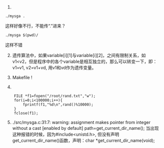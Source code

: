 1.
```
./mysga .
```
这样好像不行，不能传“.”进来？  
```
./mysga $(pwd)/
```
这样不错  

2. 遗传算法中，如果variable[i][1]与variable[i][2]，之间有限制关系，如v1<v2，但是程序中的各个variable是相互独立的，那么可以转变一下，即：v1=v1, v2=v1+vd, 用v1和vd作为遗传变量。  

3. Makefile !  

4.
```
    FILE *f1=fopen("/root/rand.txt","w");
    for(i=0;i<100000;i++){
        fprintf(f1,"%d\n",rand()%10000);
    }
    fclose(f1);
```

5. ./src/mysga.c:31:7: warning: assignment makes pointer from integer without a cast [enabled by default]   path=get_current_dir_name(); 当出现这种报错的时候，因为#include<unistd.h>, 但没有声明get_current_dir_name()函数，声明：char *get_current_dir_name(void);  

